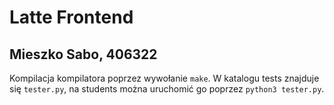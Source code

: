 # Latte Frontend

## Mieszko Sabo, 406322

Kompilacja kompilatora poprzez wywołanie `make`.
W katalogu tests znajduje się `tester.py`, na students można uruchomić go poprzez `python3 tester.py`.